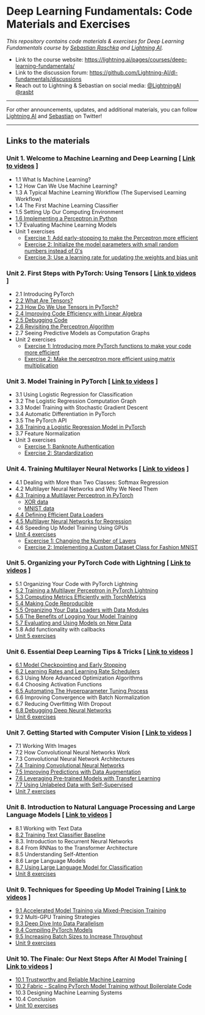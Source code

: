 # Deep Learning Fundamentals: Code Materials and Exercises



*This repository contains code materials &amp; exercises for Deep Learning Fundamentals course by [Sebastian Raschka](https://sebastianraschka.com) and [Lightning AI](https://lightning.ai).*



- Link to the course website: https://lightning.ai/pages/courses/deep-learning-fundamentals/
- Link to the discussion forum: https://github.com/Lightning-AI/dl-fundamentals/discussions
- Reach out to Lightning & Sebastian on social media: [@LightningAI](https://twitter.com/LightningAI) [@rasbt](https://twitter.com/rasbt)



---

For other announcements, updates, and additional materials, you can follow [Lightning AI](https://twitter.com/LightningAI) and [Sebastian](https://twitter.com/rasbt) on Twitter!

---



## Links to the materials



### Unit 1. Welcome to Machine Learning and Deep Learning [ [Link to videos](https://lightning.ai/pages/courses/deep-learning-fundamentals/unit-1/) ] 

- 1.1 What Is Machine Learning?
- 1.2 How Can We Use Machine Learning?
- 1.3 A Typical Machine Learning Workflow (The Supervised Learning Workflow)
- 1.4 The First Machine Learning Classifier
- 1.5 Setting Up Our Computing Environment
- [1.6 Implementing a Perceptron in Python](https://github.com/Lightning-AI/dl-fundamentals/tree/main/unit01-ml-intro/1.6-perceptron-in-python)
- 1.7 Evaluating Machine Learning Models
- Unit 1 exercises
  - [Exercise 1: Add early-stopping to make the Perceptron more efficient](https://github.com/Lightning-AI/dl-fundamentals/tree/main/unit01-ml-intro/exercises/1_early-stop)
  - [Exercise 2: Initialize the model parameters with small random numbers instead of 0's](https://github.com/Lightning-AI/dl-fundamentals/tree/main/unit01-ml-intro/exercises/2_random-weights)
  - [Exercise 3: Use a learning rate for updating the weights and bias unit](https://github.com/Lightning-AI/dl-fundamentals/tree/main/unit01-ml-intro/exercises/3_learning-rate)

### Unit 2. First Steps with PyTorch: Using Tensors [ [Link to videos](https://lightning.ai/pages/courses/deep-learning-fundamentals/2-0-unit-2-overview/) ] 

- 2.1 Introducing PyTorch
- [2.2 What Are Tensors?](https://github.com/Lightning-AI/dl-fundamentals/blob/main/unit02-pytorch-tensors/2.2-tensors/torch-tensors.ipynb)
- [2.3 How Do We Use Tensors in PyTorch?](https://github.com/Lightning-AI/dl-fundamentals/blob/main/unit02-pytorch-tensors/2.3-using-tensors/top10-tensor-commands.ipynb)
- [2.4 Improving Code Efficiency with Linear Algebra](https://github.com/Lightning-AI/dl-fundamentals/tree/main/unit02-pytorch-tensors/2.4-linalg)
- [2.5 Debugging Code](https://github.com/Lightning-AI/dl-fundamentals/tree/main/unit02-pytorch-tensors/2.5-debugging)
- [2.6 Revisiting the Perceptron Algorithm](https://github.com/Lightning-AI/dl-fundamentals/tree/main/unit02-pytorch-tensors/2.6-revisiting-perceptron)
- 2.7 Seeing Predictive Models as Computation Graphs
- Unit 2 exercises
  - [Exercise 1: Introducing more PyTorch functions to make your code more efficient](https://github.com/Lightning-AI/dl-fundamentals/tree/main/unit02-pytorch-tensors/exercises/1_torch-where)
  - [Exercise 2: Make the perceptron more efficient using matrix multiplication](https://github.com/Lightning-AI/dl-fundamentals/tree/main/unit02-pytorch-tensors/exercises/2_perceptron-matmul)



### Unit 3. Model Training in PyTorch [ [Link to videos](https://lightning.ai/pages/courses/deep-learning-fundamentals/3-0-overview-model-training-in-pytorch/) ] 

- 3.1 Using Logistic Regression for Classification
- 3.2 The Logistic Regression Computation Graph
- 3.3 Model Training with Stochastic Gradient Descent
- 3.4 Automatic Differentiation in PyTorch
- 3.5 The PyTorch API
- [3.6 Training a Logistic Regression Model in PyTorch](https://github.com/Lightning-AI/dl-fundamentals/tree/main/3.6-logreg-in-pytorch)
- 3.7 Feature Normalization
- Unit 3 exercises
  - [Exercise 1: Banknote Authentication](https://github.com/Lightning-AI/dl-fundamentals/tree/main/exercises/1_banknotes)
  - [Exercise 2: Standardization](https://github.com/Lightning-AI/dl-fundamentals/tree/main/exercises/2_standardization) 

### Unit 4. Training Multilayer Neural Networks [ [Link to videos](https://lightning.ai/pages/courses/deep-learning-fundamentals/training-multilayer-neural-networks-overview/) ] 

- 4.1 Dealing with More than Two Classes: Softmax Regression
- 4.2 Multilayer Neural Networks and Why We Need Them
- [4.3 Training a Multilayer Perceptron in PyTorch](unit04-multilayer-nets/4.3-mlp-pytorch)
  - [XOR data](unit04-multilayer-nets/4.3-mlp-pytorch/4.3-mlp-pytorch-part1-2-xor)
  - [MNIST data](unit04-multilayer-nets/4.3-mlp-pytorch/4.3-mlp-pytorch-part3-5-mnist)
- [4.4 Defining Efficient Data Loaders](unit04-multilayer-nets/4.4-dataloaders)
- [4.5 Multilayer Neural Networks for Regression](unit04-multilayer-nets/4.5-mlp-regression)
- 4.6 Speeding Up Model Training Using GPUs
- [Unit 4 exercises](unit04-multilayer-nets/exercises)
  - [Excercise 1: Changing the Number of Layers](unit04-multilayer-nets/exercises/1_changing-layers)
  - [Exercise 2: Implementing a Custom Dataset Class for Fashion MNIST](unit04-multilayer-nets/exercises/2_fashion-mnist)

### Unit 5. Organizing your PyTorch Code with Lightning [ [Link to videos](https://lightning.ai/pages/courses/deep-learning-fundamentals/overview-organizing-your-code-with-pytorch-lightning/) ] 

- 5.1 Organizing Your Code with PyTorch Lightning
- [5.2 Training a Multilayer Perceptron in PyTorch Lightning](unit05-lightning/5.2-mlp-lightning)
- [5.3 Computing Metrics Efficiently with TorchMetrics](unit05-lightning/5.3-torchmetrics)
- [5.4 Making Code Reproducible](unit05-lightning/5.4-reproducibility)
- [5.5 Organizing Your Data Loaders with Data Modules](unit05-lightning/5.5-datamodules)
- [5.6 The Benefits of Logging Your Model Training](unit05-lightning/5.6-logging)
- [5.7 Evaluating and Using Models on New Data](unit05-lightning/5.7-evaluating)
- 5.8 Add functionality with callbacks
- [Unit 5 exercises](unit05-lightning/exercises)

### Unit 6. Essential Deep Learning Tips & Tricks [ [Link to videos](https://lightning.ai/pages/courses/deep-learning-fundamentals/unit-6-overview-essential-deep-learning-tips-tricks/) ] 

- [6.1 Model Checkpointing and Early Stopping](unit06-dl-tips/6.1-checkpointing)
- [6.2 Learning Rates and Learning Rate Schedulers](unit06-dl-tips/6.2-learning-rates)
- 6.3 Using More Advanced Optimization Algorithms
- 6.4 Choosing Activation Functions
- [6.5 Automating The Hyperparameter Tuning Process](unit06-dl-tips/6.5-hparam-opt)
- 6.6 Improving Convergence with Batch Normalization
- 6.7 Reducing Overfitting With Dropout
- [6.8 Debugging Deep Neural Networks](unit06-dl-tips/6.8-debugging)
- [Unit 6 exercises](unit06-dl-tips/exercises)


### Unit 7. Getting Started with Computer Vision [ [Link to videos](https://lightning.ai/pages/courses/deep-learning-fundamentals/unit-7-overview-getting-started-with-computer-vision/) ] 

- 7.1 Working With Images
- 7.2 How Convolutional Neural Networks Work
- 7.3 Convolutional Neural Network Architectures
- [7.4 Training Convolutional Neural Networks](./unit07-computer-vision/unit07-computer-vision/7.4-cnn-training)
- [7.5 Improving Predictions with Data Augmentation](./unit07-computer-vision/unit07-computer-vision/)
- [7.6 Leveraging Pre-trained Models with Transfer Learning](./unit07-computer-vision/unit07-computer-vision/)
- [7.7 Using Unlabeled Data with Self-Supervised](./unit07-computer-vision/unit07-computer-vision/)
- [Unit 7 exercises](unit07-computer-vision/exercises)



### Unit 8. Introduction to Natural Language Processing and Large Language Models  [ [Link to videos](https://lightning.ai/pages/courses/deep-learning-fundamentals/unit-8.0-natural-language-processing-and-large-language-models/) ] 

- 8.1 Working with Text Data
- [8.2 Training Text Classifier Baseline](unit08-large-language-models/8.2-bag-of-words)
- 8.3. Introduction to Recurrent Neural Networks
- 8.4 From RNNas to the Transformer Architecture
- 8.5 Understanding Self-Attention
- 8.6 Large Language Models
- [8.7 Using Large Language Model for Classification](unit08-large-language-models/8.7-distilbert-finetuning)
- [Unit 8 exercises](unit08-large-language-models/exercises)

### Unit 9. Techniques for Speeding Up Model Training  [ [Link to videos](https://lightning.ai/pages/courses/deep-learning-fundamentals/9.0-overview-techniques-for-speeding-up-model-training/) ] 

- [9.1 Accelerated Model Training via Mixed-Precision Training](unit09-performance/9.1-mixed-precision)
- 9.2 Multi-GPU Training Strategies
- [9.3 Deep Dive Into Data Parallelism](unit09-performance/9.3-multi-gpu)
- [9.4 Compiling PyTorch Models](unit09-performance/9.4-compile)
- [9.5 Increasing Batch Sizes to Increase Throughput](unit09-performance/9.5-batchsize-finder)
- [Unit 9 exercises](unit09-performance/exercises)

### Unit 10. The Finale: Our Next Steps After AI Model Training  [ [Link to videos](https://lightning.ai/pages/courses/deep-learning-fundamentals/10.0-overview-the-finale-our-next-steps-after-ai-model-training/) ] 

- [10.1 Trustworthy and Reliable Machine Learning](unit10-after-training/10.1-confidence-intervals)
- [10.2 Fabric - Scaling PyTorch Model Training without Boilerplate Code](unit10-after-training/10.2-fabric)
- 10.3 Designing Machine Learning Systems
- 10.4 Conclusion
- [Unit 10 exercises](unit10-after-training/exercises)
